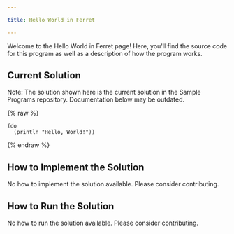 ```yaml
---

title: Hello World in Ferret

---
```


Welcome to the Hello World in Ferret page! Here, you'll find the source code for this program as well as a description of how the program works.

## Current Solution

Note: The solution shown here is the current solution in the Sample Programs repository. Documentation below may be outdated.

{% raw %}

```Ferret
(do
  (println "Hello, World!"))

```

{% endraw %}

## How to Implement the Solution

No how to implement the solution available. Please consider contributing.

## How to Run the Solution

No how to run the solution available. Please consider contributing.